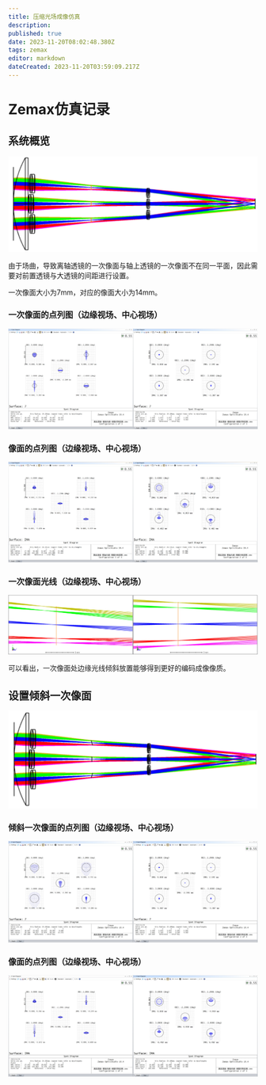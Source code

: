 ```yaml
---
title: 压缩光场成像仿真
description: 
published: true
date: 2023-11-20T08:02:48.380Z
tags: zemax
editor: markdown
dateCreated: 2023-11-20T03:59:09.217Z
---
```


# Zemax仿真记录

## 系统概览

![3dsetup.png](/3dsetup.png)

由于场曲，导致离轴透镜的一次像面与轴上透镜的一次像面不在同一平面，因此需要对前置透镜与大透镜的间距进行设置。

一次像面大小为7mm，对应的像面大小为14mm。

### 一次像面的点列图（边缘视场、中心视场）

<img src="/一次像面边缘视场.png" width=50%><img src="/一次像面中心视场.png" width=50%>

### 像面的点列图（边缘视场、中心视场）

<img src="/像面边缘视场.png" width=50%><img src="/像面中心视场.png" width=50%>

### 一次像面光线（边缘视场、中心视场）

<img src="/一次像面边缘光线.png" width=50%><img src="/一次像面中心光线.png" width=50%>

可以看出，一次像面处边缘光线倾斜放置能够得到更好的编码成像像质。

## 设置倾斜一次像面

<img src="/3dsetup2.0.png" width=100%>

### 倾斜一次像面的点列图（边缘视场、中心视场）

<img src="/一次像面边缘视场2.0.png" width=50%><img src="/一次像面中心视场2.0.png" width=50%>

### 像面的点列图（边缘视场、中心视场）

<img src="/像面边缘视场2.0.png" width=50%><img src="/像面中心视场2.0.png" width=50%>